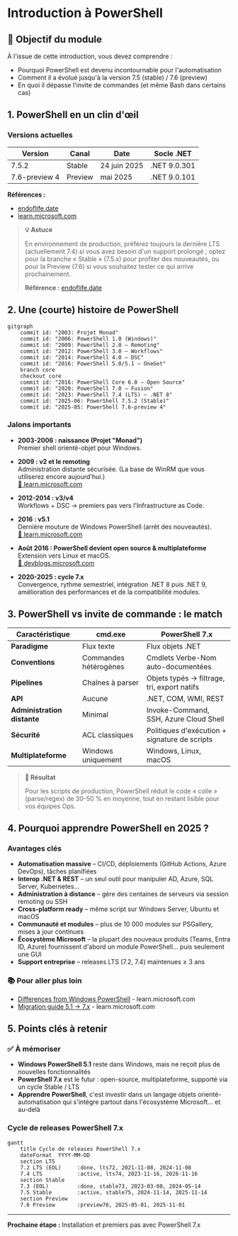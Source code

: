# Introduction à PowerShell

## 🎯 Objectif du module

À l'issue de cette introduction, vous devez comprendre :

- Pourquoi PowerShell est devenu incontournable pour l'automatisation
- Comment il a évolué jusqu'à la version 7.5 (stable) / 7.6 (preview)
- En quoi il dépasse l'invite de commandes (et même Bash dans certains cas)

## 1. PowerShell en un clin d'œil

### Versions actuelles

| Version | Canal | Date | Socle .NET |
|---------|-------|------|------------|
| 7.5.2 | Stable | 24 juin 2025 | .NET 9.0.301 |
| 7.6-preview 4 | Preview | mai 2025 | .NET 9.0.101 |

**Références :**
- [endoflife.date](https://endoflife.date/powershell)
- [learn.microsoft.com](https://learn.microsoft.com/en-us/powershell/)

> **💡 Astuce**
>
> En environnement de production, préférez toujours la dernière LTS (actuellement 7.4) si vous avez besoin d'un support prolongé ; optez pour la branche « Stable » (7.5.x) pour profiter des nouveautés, ou pour la Preview (7.6) si vous souhaitez tester ce qui arrive prochainement.
>
> **Référence :** [endoflife.date](https://endoflife.date/powershell)

## 2. Une (courte) histoire de PowerShell

```mermaid
gitgraph
    commit id: "2003: Projet Monad"
    commit id: "2006: PowerShell 1.0 (Windows)"
    commit id: "2009: PowerShell 2.0 — Remoting"
    commit id: "2012: PowerShell 3.0 — Workflows"
    commit id: "2014: PowerShell 4.0 — DSC"
    commit id: "2016: PowerShell 5.0/5.1 — OneGet"
    branch core
    checkout core
    commit id: "2016: PowerShell Core 6.0 — Open Source"
    commit id: "2020: PowerShell 7.0 — Fusion"
    commit id: "2023: PowerShell 7.4 (LTS) — .NET 8"
    commit id: "2025-06: PowerShell 7.5.2 (Stable)"
    commit id: "2025-05: PowerShell 7.6-preview 4"
```

### Jalons importants

- **2003-2006 : naissance (Projet "Monad")**  
  Premier shell orienté-objet pour Windows.

- **2009 : v2 et le remoting**  
  Administration distante sécurisée. (La base de WinRM que vous utiliserez encore aujourd'hui.)  
  [📖 learn.microsoft.com](https://learn.microsoft.com/en-us/powershell/scripting/learn/remoting/running-remote-commands)

- **2012-2014 : v3/v4**  
  Workflows + DSC → premiers pas vers l'Infrastructure as Code.

- **2016 : v5.1**  
  Dernière mouture de Windows PowerShell (arrêt des nouveautés).  
  [📖 learn.microsoft.com](https://learn.microsoft.com/en-us/powershell/scripting/windows-powershell/whats-new/what-s-new-in-windows-powershell-50)

- **Août 2016 : PowerShell devient open source & multiplateforme**  
  Extension vers Linux et macOS.  
  [📖 devblogs.microsoft.com](https://devblogs.microsoft.com/powershell/)

- **2020-2025 : cycle 7.x**  
  Convergence, rythme semestriel, intégration .NET 8 puis .NET 9, amélioration des performances et de la compatibilité modules.

## 3. PowerShell vs invite de commande : le match

| Caractéristique | cmd.exe | PowerShell 7.x |
|-----------------|---------|----------------|
| **Paradigme** | Flux texte | Flux objets .NET |
| **Conventions** | Commandes hétérogènes | Cmdlets Verbe-Nom auto-documentées |
| **Pipelines** | Chaînes à parser | Objets typés → filtrage, tri, export natifs |
| **API** | Aucune | .NET, COM, WMI, REST |
| **Administration distante** | Minimal | Invoke-Command, SSH, Azure Cloud Shell |
| **Sécurité** | ACL classiques | Politiques d'exécution + signature de scripts |
| **Multiplateforme** | Windows uniquement | Windows, Linux, macOS |

> **🚀 Résultat**
>
> Pour les scripts de production, PowerShell réduit le code « colle » (parse/regex) de 30-50 % en moyenne, tout en restant lisible pour vos équipes Ops.

## 4. Pourquoi apprendre PowerShell en 2025 ?

### Avantages clés

- **Automatisation massive** – CI/CD, déploiements (GitHub Actions, Azure DevOps), tâches planifiées
- **Interop .NET & REST** – un seul outil pour manipuler AD, Azure, SQL Server, Kubernetes…
- **Administration à distance** – gère des centaines de serveurs via session remoting ou SSH
- **Cross-platform ready** – même script sur Windows Server, Ubuntu et macOS
- **Communauté et modules** – plus de 10 000 modules sur PSGallery, mises à jour continues
- **Écosystème Microsoft** – la plupart des nouveaux produits (Teams, Entra ID, Azure) fournissent d'abord un module PowerShell… puis seulement une GUI
- **Support entreprise** – releases LTS (7.2, 7.4) maintenues ≥ 3 ans

### 📚 Pour aller plus loin

- [Differences from Windows PowerShell](https://learn.microsoft.com/en-us/powershell/scripting/whats-new/differences-from-windows-powershell) - learn.microsoft.com
- [Migration guide 5.1 → 7.x](https://learn.microsoft.com/en-us/powershell/scripting/install/migrating-from-windows-powershell-51-to-powershell-7) - learn.microsoft.com

## 5. Points clés à retenir

### ✅ À mémoriser

- **Windows PowerShell 5.1** reste dans Windows, mais ne reçoit plus de nouvelles fonctionnalités
- **PowerShell 7.x** est le futur : open-source, multiplateforme, supporté via un cycle Stable / LTS
- **Apprendre PowerShell**, c'est investir dans un langage objets orienté-automatisation qui s'intègre partout dans l'écosystème Microsoft… et au-delà

### Cycle de releases PowerShell 7.x

```mermaid
gantt
    title Cycle de releases PowerShell 7.x
    dateFormat  YYYY-MM-DD
    section LTS
    7.2 LTS (EOL)     :done, lts72, 2021-11-08, 2024-11-08
    7.4 LTS           :active, lts74, 2023-11-16, 2026-11-16
    section Stable
    7.3 (EOL)         :done, stable73, 2023-03-08, 2024-05-14
    7.5 Stable        :active, stable75, 2024-11-14, 2025-11-14
    section Preview
    7.6 Preview       :preview76, 2025-05-01, 2025-11-01
```

---

**Prochaine étape :** Installation et premiers pas avec PowerShell 7.x
